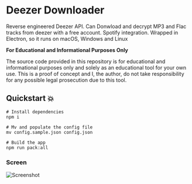# Deezer Downloader

Reverse engineered Deezer API. Can Donwload and decrypt MP3 and Flac tracks from deezer with a free account.
Spotify integration. Wrapped in Electron, so it runs on macOS, Windows and Linux

**For Educational and Informational Purposes Only**

The source code provided in this repository is for educational and informational purposes only and solely as an educational tool for your own use.
This is a proof of concept and I, the author, do not take responsibility for any possible legal prosecution due to this tool.

## Quickstart 💥

```
# Install dependencies
npm i

# Mv and populate the config file
mv config.sample.json config.json

# Build the app
npm run pack:all
```

### Screen

![Screenshot](https://i.imgur.com/lsPazqj.png)
